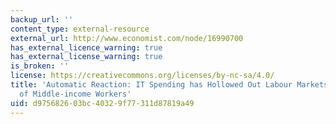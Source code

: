 ```yaml
---
backup_url: ''
content_type: external-resource
external_url: http://www.economist.com/node/16990700
has_external_licence_warning: true
has_external_license_warning: true
is_broken: ''
license: https://creativecommons.org/licenses/by-nc-sa/4.0/
title: 'Automatic Reaction: IT Spending has Hollowed Out Labour Markets, to the Detriment
  of Middle-income Workers'
uid: d9756826-03bc-4032-9f77-311d87819a49
---
```

